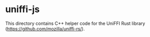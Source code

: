 # uniffi-js

This directory contains C++ helper code for the UniFFI Rust library
(https://github.com/mozilla/uniffi-rs/).
